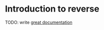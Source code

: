 # Introduction to reverse

TODO: write [great documentation](http://jacobian.org/writing/what-to-write/)

